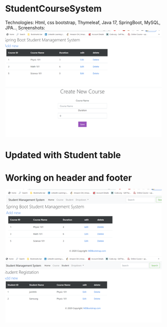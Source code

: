 # StudentCourseSystem

Technologies: Html, css bootstrap, Thymeleaf, Java 17, SpringBoot, MySQL, JPA...
Screenshots:
![Alt text](/1.png?raw=true "Course ")
![Alt text](/2.png?raw=true "Course ")

# Updated with Student table

# Working on header and footer

![Alt text](/3.png?raw=true "Course ")
![Alt text](/4.png?raw=true "Course ")
